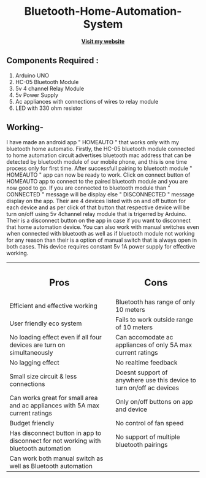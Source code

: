 <div align="center">
  <h1>Bluetooth-Home-Automation-System</h1>
  <a href="https://sites.google.com/view/rhythmshah/bluetooth-home-automation?authuser=0"><b>Visit my website</b></a>
</div>


## **Components Required :**

1. Arduino UNO
2. HC-05 Bluetooth Module
3.  5v 4 channel Relay Module
4.  5v Power Supply
5.  Ac appliances with connections of wires to relay module
6.  LED with 330 ohm resistor

## **Working-**

I have made an android app " HOMEAUTO " that works only with my bluetooth home automatio. Firstly, the HC-05 bluetooth module connected to home automation circuit advertises bluetooth mac address that can be detected by bluetooth module of our mobile phone, and this is one time process only for first time. After successfull pairing to bluetooth module " HOMEAUTO " app can now be ready to work. Click on connect button of HOMEAUTO app to connect to the paired bluetooth module and you are now good to go. If you are connected to bluetooth module than " CONNECTED " message will be display else " DISCONNECTED " message display on the app. Their are 4 devices listed with on and off button for each device and as per click of that button that respective device will be turn on/off using 5v 4channel relay module that is trigerred by Arduino. Their is a disconnect button on the app in case if you want to disconnect that home automation device. You can also work with manual switches even when connected with bluetooth as well as if bluetooth module not working for any reason than their is a option of manual switch that is always open in both cases. This device requires constant 5v 1A power supply for effective working.





<table align="center">
  <tr>
    <th><h2><b>Pros</b></h2></th>
    <th><h2><b>Cons</b></h2></th>
  </tr>
  <tr>
    <td>Efficient and effective working</td>
    <td>Bluetooth has range of only 10 meters</td>
  </tr>
  <tr>
    <td>User friendly eco system</td>
    <td>Fails to work outside range of 10 meters</td>
  </tr>
  <tr>
    <td>No loading effect even if all four devices are turn on simultaneously</td>
    <td>Can accomodate ac appliances of only 5A max current ratings</td>
  </tr>
  <tr>
    <td>No lagging effect</td>
    <td>No realtime feedback</td>
  </tr>
  <tr>
    <td>Small size circuit & less connections</td>
    <td>Doesnt support of anywhere use this device to turn on/off ac devices</td>
  </tr>
  <tr>
    <td>Can works great for small area and ac appliances with 5A max current ratings</td>
    <td>Only on/off buttons on app and device</td>
  </tr>
  <tr>
    <td>Budget friendly</td>
    <td>No control of fan speed</td>
  </tr>
  <tr>
    <td>Has disconnect button in app to disconnect for not working with bluetooth automation</td>
    <td>No support of multiple bluetooth pairings</td>
  </tr>
  <tr>
    <td>Can work both manual switch as well as Bluetooth automation</td>
  </tr>
</table>
